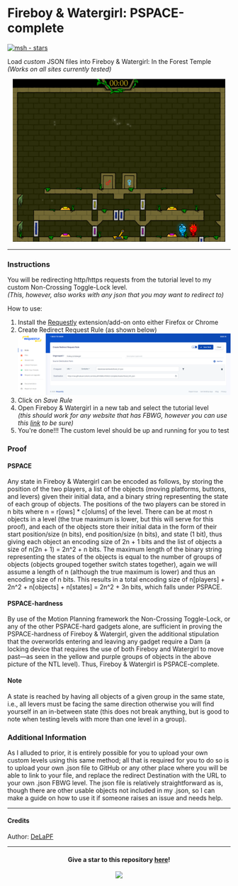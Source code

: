 # Fireboy & Watergirl: PSPACE-complete

[![msh - stars](https://img.shields.io/github/stars/DeLaPF/FBWG-PSPACE-Complete?color=ffbd19)](https://github.com/DeLaPF/FBWG-PSPACE-Complete)

Load *custom* JSON files into Fireboy & Watergirl: In the Forest Temple  
_(Works on all sites currently tested)_  

<p align="center" >
  <img src="https://github.com/DeLaPF/FBWG-PSPACE-Complete/blob/master/images/NTL.png" alt="Non-Crossing Toggle-Lock" width="480"/>
</p>

-----
### Instructions
You will be redirecting http/https requests from the tutorial level to my custom Non-Crossing Toggle-Lock level.  
_(This, however, also works with any json that you may want to redirect to)_

How to use:
1. Install the [Requestly](https://requestly.io/blog/2018/04/07/install-requestly-in-chrome-and-firefox/) extension/add-on onto either Firefox or Chrome
2. Create Redirect Request Rule (as shown below)
![Requestly](https://github.com/DeLaPF/FBWG-PSPACE-Complete/blob/master/images/Requestly.png)
3. Click on _Save Rule_  
4. Open Fireboy & Watergirl in a new tab and select the tutorial level  
  _(this should work for any website that has FBWG, however you can use this [link](https://html5-games.io/game/fireboy-and-watergirl/) to be sure)_  
6. You're done!!! The custom level should be up and running for you to test

### Proof
#### PSPACE
Any state in Fireboy & Watergirl can be encoded as follows, by storing the position of the two players, a list of the objects (moving platforms, buttons, and levers) given their initial data, and a binary string representing the state of each group of objects. The positions of the two players can be stored in  n bits where n =  r\[ows\] * c\[olums\] of the level. There can be at most n objects in a level (the true maximum is lower, but this will serve for this proof), and each of the objects store their initial data in the form of their start position/size (n bits), end position/size (n bits), and state (1 bit), thus giving each object an encoding size of 2n + 1 bits and the list of objects a size of n(2n + 1) = 2n^2 + n bits. The maximum length of the binary string representing the states of the objects is equal to the number of groups of objects (objects grouped together switch states together), again we will assume a length of n (although the true maximum is lower) and thus an encoding size of n bits. This results in a total encoding size of n\[players\] + 2n^2 + n\[objects\] + n\[states\] = 2n^2 + 3n bits, which falls under PSPACE.

#### PSPACE-hardness
By use of the Motion Planning framework the Non-Crossing Toggle-Lock, or any of the other PSPACE-hard gadgets alone, are sufficient in proving the PSPACE-hardness of Fireboy & Watergirl, given the additional stipulation that the overworlds entering and leaving any gadget require a Dam (a locking device that requires the use of both Fireboy and Watergirl to move past—as seen in the yellow and purple groups of objects in the above picture of the NTL level).
Thus, Fireboy & Watergirl is PSPACE-complete.

#### Note
A state is reached by having all objects of a given group in the same state, i.e., all levers must be facing the same direction otherwise you will find yourself in an in-between state (this does not break anything, but is good to note when testing levels with more than one level in a group).

### Additional Information
As I alluded to prior, it is entirely possible for you to upload your own custom levels using this same method; all that is required for you to do so is to upload your own .json file to GitHub or any other place where you will be able to link to your file, and replace the redirect Destination with the URL to your own .json FBWG level.
The json file is relatively straightforward as is, though there are other usable objects not included in my .json, so I can make a guide on how to use it if someone raises an issue and needs help.

-----
#### Credits

Author: [DeLaPF](https://github.com/DeLaPF)

-----

<h4 align="center" >
    Give a star to this repository <a href="https://github.com/DeLaPF/FBWG-PSPACE-Complete" > here</a>!
</h4>

<p align="center" >
    <a href="https://github.com/gekigek99/DeLaPF/FBWG-PSPACE-Complete/stargazers" >
        <img src="https://reporoster.com/stars/DeLaPF/FBWG-PSPACE-Complete" >
    </a>
</p>
